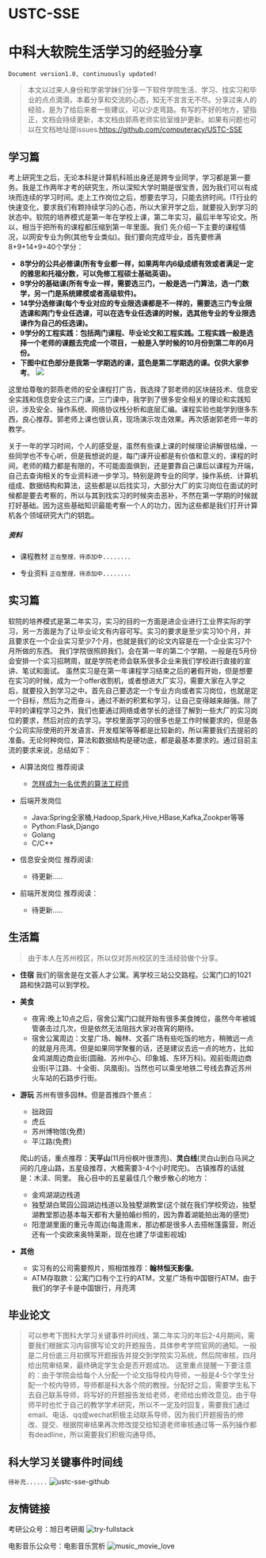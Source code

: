 # USTC-SSE
# 中科大软院生活学习的经验分享
`Document version1.0, continuously updated!`
>本文以过来人身份和学弟学妹们分享一下软件学院生活、学习、找实习和毕业的点点滴滴，本着分享和交流的心态，知无不言言无不尽。分享过来人的经验，是为了给后来者一些建议，可以少走弯路。有写的不好的地方，望指正，文档会持续更新，本文档由郭燕老师实验室维护更新。如果有问题也可以在文档地址提issues:https://github.com/computeracy/USTC-SSE

## 学习篇
考上研究生之后，无论本科是计算机科班出身还是跨专业同学，学习都是第一要务。我是工作两年才考的研究生，所以深知大学时期是很宝贵，因为我们可以有成块而连续的学习时间。走上工作岗位之后，想要去学习，只能去挤时间。IT行业的快速变化，要求我们有颗持续学习的心态，所以大家开学之后，就要投入到学习的状态中。软院的培养模式是第一年在学校上课，第二年实习，最后半年写论文。所以，相当于把所有的课程都压缩到第一年里面。我们
先介绍一下主要的课程情况，以网安专业为例(其他专业类似)。我们要向完成毕业，首先要修满8+9+14+9=40个学分：
- **8学分的公共必修课(所有专业都一样，如果两年内6级成绩有效或者满足一定的雅思和托福分数，可以免修工程硕士基础英语)。**
- **9学分的基础课(所有专业一样，需要选三门，一般是选一门算法，选一门数学，另一门是系统建模或者高级软件)。**
- **14学分选修课(每个专业对应的专业限选课都是不一样的，需要选三门专业限选课和两门专业任选课，可以在选专业任选课的时候，选其他专业的专业限选课作为自己的任选课)。**
- **9学分的工程实践：包括两门课程、毕业论文和工程实践。工程实践一般是选择一个老师的课题去完成一个项目，一般是入学时候的10月份到第二年的6月份。**
- **下图中红色部分是我第一学期选的课，蓝色是第二学期选的课。仅供大家参考**。
![](http://ww1.sinaimg.cn/large/af1cab2fly1g4ln58emirj21r40l67rk.jpg)

这里给尊敬的郭燕老师的安全课程打广告，我选择了郭老师的区块链技术、信息安全实践和信息安全这三门课，三门课中，我学到了很多安全相关的理论和实践知识，涉及安全、操作系统、网络协议栈分析和底层汇编。课程实验也能学到很多东西，良心推荐。郭老师上课也很认真，现场演示攻击效果。再次感谢郭老师一年的教学。

关于一年的学习时间，个人的感受是，虽然有些课上课的时候理论讲解很枯燥，一些同学也不专心听，但是我想说的是，每门课开设都是有价值和意义的，课程的时间，老师的精力都是有限的，不可能面面俱到，还是要靠自己课后以课程为开端，自己去查询相关的专业资料进一步学习。特别是跨专业的同学，操作系统、计算机组成、数据结构和算法，这些都是以后找实习，大部分大厂的实习岗位在面试的时候都是要去考察的，所以与其到找实习的时候突击恶补，不然在第一学期的时候就打好基础。因为这些基础知识最能考察一个人的功力，因为这些都是我们打开计算机各个领域研究大门的钥匙。

##### 资料
- 课程教材
    `正在整理，待添加中........`
    
- 专业资料
     `正在整理，待添加中........`
## 实习篇
软院的培养模式是第二年实习，实习的目的一方面是进企业进行工业界实际的学习，另一方面是为了让毕业论文有内容可写。实习的要求是至少实习10个月，并且要求在一个企业实习至少7个月，也就是我们的论文内容是在一个企业实习7个月所做的东西。
我们学院很照顾我们，会在第一年的第二个学期，一般是在5月份会安排一个实习招聘周，就是学院老师会联系很多企业来我们学校进行直接的宣讲、笔试和面试。
虽然实习是在第一年课程学习结束之后的暑假开始，但是想要在实习的时候，成为一个offer收割机，或者想进大厂实习，需要大家在入学之后，就要投入到学习之中。首先自己要选定一个专业方向或者实习岗位，也就是定一个目标，然后为之而奋斗，通过不断的积累和学习，让自己变得越来越强。除了平时的课程学习之外，我们也要通过网络或者学长的途径了解到一些大厂的实习岗位的要求，然后对应的去学习。学校里面学习的很多也是工作时候要求的，但是各个公司实际使用的开发语言、开发框架等等都是比较新的，所以需要我们去提前的准备。无论何种岗位，算法和数据结构是硬功底，都是最基本要求的。通过目前主流的要求来说，总结如下：
- AI算法岗位
推荐阅读
    - [怎样成为一名优秀的算法工程师](https://mp.weixin.qq.com/s/YMtnBAVDZepsMTO4h-VRtQ)
    
- 后端开发岗位
    - Java:Spring全家桶,Hadoop,Spark,Hive,HBase,Kafka,Zookper等等
    - Python:Flask,Django
    - Golang
    - C/C++
- 信息安全岗位
推荐阅读:
    - 待更新.....
- 前端开发岗位
推荐阅读：
    - 待更新.....

## 生活篇
>由于本人在苏州校区，所以仅对苏州校区的生活经验做个分享。

- **住宿**
我们的宿舍是在文荟人才公寓。离学校三站公交路程。公寓门口的1021路和快2路可以到学校。

- **美食**
    - 夜宵:晚上10点之后，宿舍公寓门口就开始有很多美食摊位，虽然今年被城管袭击过几次，但是依然无法阻挡大家对夜宵的期待。
    - 宿舍公寓周边：文星广场、翰林、文荟广场有些吃饭的地方，稍微远一点的就是月亮湾。但是如果同学聚餐的话，还是建议去远一点的地方，比如金鸡湖周边商业街(圆融、苏州中心、印象城、东环万科)。观前街周边商业街(平江路、十全街、凤凰街)。当然也可以乘坐地铁二号线去靠近苏州火车站的石路步行街。
- **游玩**
    苏州有很多园林。但是首推四个景点：
    - 拙政园
    - 虎丘
    - 苏州博物馆(免费)
    - 平江路(免费)
    
    爬山的话，重点推荐：**天平山**(11月份枫叶很漂亮)、**灵白线**(灵白山到白马涧之间的几座山路，五星级推荐，大概需要3-4个小时爬完)。
    古镇推荐的话就是：木渎、同里。
    我心目中的五星最佳几个散步散心的地方：
    - 金鸡湖湖边栈道
    - 独墅湖白鹭园公园湖边栈道以及独墅湖教堂(这个就在我们学校旁边，独墅湖教堂那边基本每天都有大量拍婚纱照的，因为靠着湖能拍出海的感觉)
    - 阳澄湖里面的重元寺周边(每逢周末，那边都是很多人去搭帐篷露营，附近还有一个奕欧来奥特莱斯，现在也建了华谊影视城)
- **其他**
    - 实习有的公司需要照片，照相馆推荐：**翰林恒天影像**。
    - ATM存取款：公寓门口有个工行的ATM，文星广场有中国银行ATM，由于我们的学子卡是中国银行，月亮湾

## 毕业论文
> 可以参考下图科大学习关键事件时间线，第二年实习的年后2-4月期间，需要我们根据实习内容撰写论文的开题报告，具体参考学院官网的通知。一般是二月份底三月初撰写开题报告并提交到学院实习系统，然后院审核，四月给出院审结果，最终确定学生会是否开题成功。
这里重点提醒一下要注意的：由于学院会给每个人分配一个论文指导校内导师，一般是4-5个学生分配一个校内导师，导师都是科大各个院的教授。分配好之后，需要学生私下去自己联系导师，将写好的开题报告发给老师，老师给出修改意见。由于导师平时也忙于自己的教学学术研究，所以不一定及时回复，需要我们通过email、电话、qq或wechat积极主动联系导师，因为我们开题报告的修改、提交、根据院审结果再次修改提交给知道老师审核通过等一系列操作都有deadline，所以需要我们积极沟通导师。
## 科大学习关键事件时间线
`待补充......`
![ustc-sse-github](http://xushan.godjiyi.cn/mweb/ustc-sse-github.png)


## 友情链接
考研公众号：旭日考研阁
![try-fullstack](http://xushan.godjiyi.cn/mweb/qrcode_for_gh_adeb1431dbaa_258.jpg)

电影音乐公众号：电影音乐赏析
![music_movie_love](http://xushan.godjiyi.cn/mweb/qrcode_for_gh_e53784a00bca_258.jpg)

